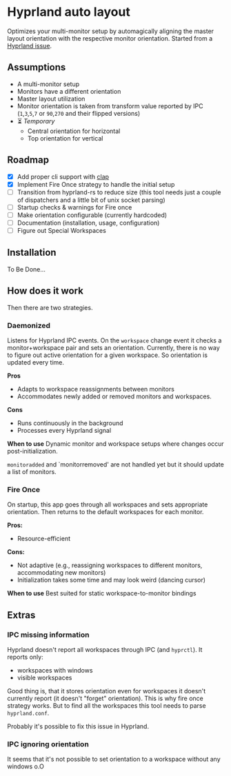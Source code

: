 # Hyprland auto layout

Optimizes your multi-monitor setup by automagically aligning the master layout orientation with the respective monitor orientation.
Started from a [Hyprland issue](https://github.com/hyprwm/Hyprland/issues/3174).

## Assumptions

- A multi-monitor setup
- Monitors have a different orientation
- Master layout utilization
- Monitor orientation is taken from transform value reported by IPC (`1`,`3`,`5`,`7` or `90`,`270` and their flipped versions)
- ⏳ *Temporary*
  - Central orientation for horizontal
  - Top orientation for vertical

## Roadmap

- [x] Add proper cli support with [clap](https://github.com/clap-rs/clap)
- [x] Implement Fire Once strategy to handle the initial setup
- [ ] Transition from hyprland-rs to reduce size (this tool needs just a couple of dispatchers and a little bit of unix socket parsing)
- [ ] Startup checks & warnings for Fire once
- [ ] Make orientation configurable (currently hardcoded)
- [ ] Documentation (installation, usage, configuration)
- [ ] Figure out Special Workspaces

## Installation

To Be Done...

## How does it work

Then there are two strategies.

### Daemonized

Listens for Hyprland IPC events.
On the `workspace` change event it checks a monitor+workspace pair and sets an orientation.
Currently, there is no way to figure out active orientation for a given workspace.
So orientation is updated every time.

**Pros**
- Adapts to workspace reassignments between monitors
- Accommodates newly added or removed monitors and workspaces.

**Cons**
- Runs continuously in the background
- Processes every Hyprland signal

**When to use**
Dynamic monitor and workspace setups where changes occur post-initialization.

`monitoradded` and `monitorremoved' are not handled yet but it should update a list of monitors.

### Fire Once

On startup, this app goes through all workspaces and sets appropriate orientation.
Then returns to the default workspaces for each monitor.

**Pros:**
- Resource-efficient

**Cons:**
- Not adaptive (e.g., reassigning workspaces to different monitors, accommodating new monitors)
- Initialization takes some time and may look weird (dancing cursor)

**When to use**
Best suited for static workspace-to-monitor bindings

## Extras

### IPC missing information

Hyprland doesn't report all workspaces through IPC (and `hyprctl`).
It reports only:

- workspaces with windows
- visible workspaces

Good thing is, that it stores orientation even for workspaces it doesn't currently report (it doesn't "forget" orientation).
This is why fire once strategy works.
But to find all the workspaces this tool needs to parse `hyprland.conf`.

Probably it's possible to fix this issue in Hyprland.

### IPC ignoring orientation

It seems that it's not possible to set orientation to a workspace without any windows o.O
